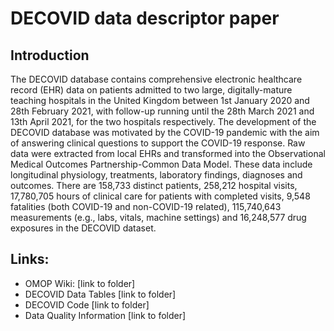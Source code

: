 # DECOVID data descriptor paper

## Introduction

The DECOVID database contains comprehensive electronic healthcare record (EHR) data on patients admitted to two large, digitally-mature teaching hospitals in the United Kingdom between 1st January 2020 and 28th February 2021,  with follow-up running until the 28th March 2021 and 13th April 2021, for the two hospitals respectively. The development of the DECOVID database was motivated by the COVID-19 pandemic with the aim of answering clinical questions to support the COVID-19 response. Raw data were extracted from local EHRs and transformed into the Observational Medical Outcomes Partnership-Common Data Model. These data include longitudinal physiology, treatments, laboratory findings, diagnoses and outcomes. There are 158,733 distinct patients, 258,212 hospital visits, 17,780,705 hours of clinical care for patients with completed visits, 9,548 fatalities (both COVID-19 and non-COVID-19 related), 115,740,643 measurements (e.g., labs, vitals, machine settings) and 16,248,577 drug exposures in the DECOVID dataset.

## Links:
* OMOP Wiki: [link to folder] 
* DECOVID Data Tables [link to folder]
* DECOVID Code [link to folder]
* Data Quality Information [link to folder]

